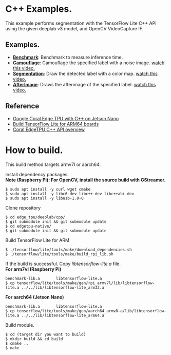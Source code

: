# C++ Examples.
This example performs segmentation with the TensorFlow Lite C++ API using the given deeplab v3 model, and OpenCV VideoCapture IF.

## Examples.
- [**Benchmark**](benchmark): Benchmark to measure inference time. 
- [**Camouflage**](camoulage): Camouflage the specified label with a noise image. [watch this video.](https://www.youtube.com/watch?v=zQptVRlUwAM)
- [**Segmentation**](segmentation): Draw the detected label with a color map. [watch this video.](https://youtube.com/watch?v=JtUR1ofaqN0)
- [**AfterImage**](motion): Draws the afterimage of the specified label. [watch this video.](https://www.youtube.com/watch?v=zQptVRlUwAM)


## Reference
- [Google Coral Edge TPU with C++ on Jetson Nano](https://qiita.com/iwatake2222/items/3a09a2d26b022a5a8a95)
- [Build TensorFlow Lite for ARM64 boards](https://www.tensorflow.org/lite/guide/build_arm64)
- [Coral EdgeTPU C++ API overview](https://coral.withgoogle.com/docs/edgetpu/api-cpp/)

# How to build.
This build method targets armv7l or aarch64.<br>

Install dependency packages.<br>
**Note (Raspberry Pi): For OpenCV, install the source build with GStreamer.**
```$ sudo apt-get install build-essential
$ sudo apt install -y curl wget cmake
$ sudo apt install -y libc6-dev libc++-dev libc++abi-dev
$ sudo apt install -y libusb-1.0-0
```

Clone repository
```$ git clone https://github.com/NobuoTsukamoto/edge_tpu.git
$ cd edge_tpu/deeplab/cpp/
$ git submodule init && git submodule update
$ cd edgetpu-native/
$ git submodule init && git submodule update
```

Build TensorFlow Lite for ARM
```$ cd tensorflow
$ ./tensorflow/lite/tools/make/download_dependencies.sh
$ ./tensorflow/lite/tools/make/build_rpi_lib.sh
```

If the build is successful. Copy *libtensorflow-lite.a* file.<br>
**For arm7vl (Raspberry Pi)**
```$ ls tensorflow/lite/tools/make/gen/rpi_armv7l/lib/
benchmark-lib.a       libtensorflow-lite.a  
$ cp tensorflow/lite/tools/make/gen/rpi_armv7l/lib/libtensorflow-lite.a ../../lib/libtensorflow-lite_arm32.a
```

**For aarch64 (Jetson Nano)**
```$ ls tensorflow/lite/tools/make/gen/rpi_armv7l/lib/
benchmark-lib.a       libtensorflow-lite.a  
$ cp tensorflow/lite/tools/make/gen/aarch64_armv8-a/lib/libtensorflow-lite.a ../../lib/libtensorflow-lite_arm64.a
```

Build module.
```
$ cd (target dir you want to build)
$ mkdir build && cd build
$ cmake ..  
$ make
```



